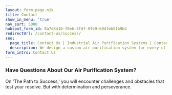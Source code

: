 ```yaml
---
layout: form-page.njk
title: Contact
show_in_menu: 'true'
nav_sort: 5000
hubspot_form_id: 8a7e8410-f0e6-4fdf-9fe9-60dfeb51b9b4
redirectUrl: /contact-us/success/
seo:
  page_title: Contact Us | Industrial Air Purification Systems | Contact Us
  description: We design a custom air purification system for every client. Contact us to learn more about our clean air solutions for your facility’s needs!
form_intro: Contact Us
---
```


### Have Questions About Our Air Purification System?
On 'The Path to Success,' you will encounter challenges and obstacles that test your resolve. But with determination and perseverance.
